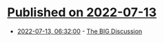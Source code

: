 # [Published on 2022-07-13](index.md)

* [2022-07-13, 06:32:00](https://soylentnews.org/meta/article.pl?sid=22/07/09/0547216&from=rss) - [The BIG Discussion](https://soylentnews.org/meta/article.pl?sid=22/07/09/0547216&from=rss)
